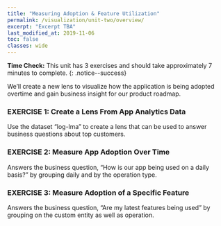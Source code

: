 ```yaml
---
title: "Measuring Adoption & Feature Utilization"
permalink: /visualization/unit-two/overview/
excerpt: "Excerpt TBA"
last_modified_at: 2019-11-06
toc: false
classes: wide
---
```


**Time Check:** This unit has 3 exercises and should take approximately 7 minutes to complete.
{: .notice--success}

We’ll create a new lens to visualize how the application is being adopted overtime and gain business insight for our product roadmap. 

### EXERCISE 1: Create a Lens From App Analytics Data 
Use the dataset “log-lma” to create a lens that can be used to answer business questions about top customers. 


### EXERCISE 2: Measure App Adoption Over Time
Answers the business question, “How is our app being used on a daily basis?” by grouping daily and by the operation type.


### EXERCISE 3: Measure Adoption of a Specific Feature
Answers the business question, “Are my latest features being used” by grouping on the custom entity as well as operation.

